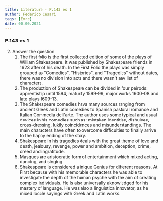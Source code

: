 ```yaml
---
title: Literature - P.143 es 1
author: Federico Cesari 
tags: [Exrc]
date: 00.00.2021
---
```

### P.143 es 1
2. Answer the question
    1.  The first folio is the first collected edition of some of the plays of William Shakespeare. It was published by Shakespeare friends in 1623 after of his death. In the First Folio the plays was simply grouped as "Comedies", "Histories", and "Tragedies" without dates, there was no division into acts and there wasn't any list of characters.
    2.  The production of Shakespeare can be divided in four peirods: apprentiship until 1594, maturity 1599-99, major works 1600-08 and late plays 1609-13.
    3.  The Shakespeare comedies hava many sources ranging from ancient Greek and Latin comedies to Spanish pastoral romance and Italian Commedia dell'arte. The author uses some typical and usual devices in his comedies such as: mistaken identities, dishuises, cross-dressing, lukily coincidences and misunderstandings. The main characters have often to overcome difficulties to finally arrive to the happy ending of the story.
    4.  Shakespeare in his tragedies deals with the great theme of love and death, jealousy, revenge, power and ambition, deception, crime, creed and ingratitude.
    5.  Masques are aristocratic form of entertainment which mixed acting, dancing, and singing.
    6.  Shakespeare Is considered a inique Genius for different reasons. At First because with his memorable characters he was able to investigate the depth of the human psyche with the aim of creating complex individuals. He Is also universally aknowledged for his mastery of language. He was also a linguistica innovator, as he mixed locale sayings with Greek and Latin works.